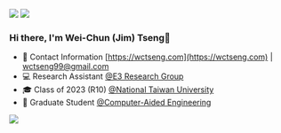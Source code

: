 

[<img src="https://img.shields.io/badge/linkedin-%230077B5.svg?&style=for-the-badge&logo=linkedin&logoColor=white" />](https://www.linkedin.com/in/wctseng)
[<img src="https://img.shields.io/badge/Medium-12100E?style=for-the-badge&logo=medium&logoColor=white" />](https://medium.com/@wctseng99)

### Hi there, I'm Wei-Chun (Jim) Tseng👋

- 📄 Contact Information [https://wctseng.com](https://wctseng.com) | wctseng99@gmail.com
- 💻 Research Assistant [@E3 Research Group](https://www.e3group.caece.net)
- 🎓 Class of 2023 (R10) [@National Taiwan University](https://www.ntu.edu.tw/)
- 🏫 Graduate Student [@Computer-Aided Engineering](https://www.caece.net/)





![](https://komarev.com/ghpvc/?username=wctseng99)

